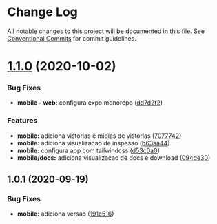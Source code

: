 # Change Log

All notable changes to this project will be documented in this file.
See [Conventional Commits](https://conventionalcommits.org) for commit guidelines.

# [1.1.0](https://github.com/bearkfear/projeto-integrador/compare/@inspecasa/mobile@1.0.1...@inspecasa/mobile@1.1.0) (2020-10-02)


### Bug Fixes

* **mobile - web:** configura expo monorepo ([dd7d2f2](https://github.com/bearkfear/projeto-integrador/commit/dd7d2f2e94898a82b051cb215d0e82049cccb0fe))


### Features

* **mobile:** adiciona vistorias e midias de vistorias ([7077742](https://github.com/bearkfear/projeto-integrador/commit/70777427b0700919bc6782e0859aa68da16c46e8))
* **mobile:** adiciona visualizacao de inspesao ([b63aa44](https://github.com/bearkfear/projeto-integrador/commit/b63aa4455409c4b8bf90999b314d462aa275ed18))
* **mobile:** configura app com tailwindcss ([d53c0a0](https://github.com/bearkfear/projeto-integrador/commit/d53c0a0e29723bb65afc0f7c9a0b5018c35d1f2e))
* **mobile/docs:** adiciona visualizacao de docs e download ([094de30](https://github.com/bearkfear/projeto-integrador/commit/094de30df42fc1e12b8fcaa9f02fbe6dc5b1b8df))





## 1.0.1 (2020-09-19)


### Bug Fixes

* **mobile:** adiciona versao ([191c516](https://github.com/bearkfear/projeto-integrador/commit/191c51643a5a9e1059ece8fa6a7dc6090e4c6428))
